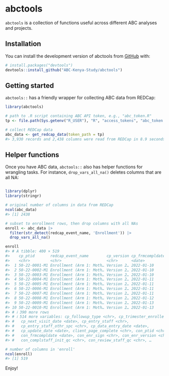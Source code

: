
<!-- README.md is generated from README.Rmd. Please edit that file -->

# abctools

<!-- badges: start -->
<!-- badges: end -->

`abctools` is a collection of functions useful across different ABC
analyses and projects.

## Installation

You can install the development version of abctools from
[GitHub](https://github.com/) with:

``` r
# install.packages("devtools")
devtools::install_github("ABC-Kenya-Study/abctools")
```

## Getting started

`abctools::` has a friendly wrapper for collecting ABC data from REDCap:

``` r
library(abctools)

# path to .R script containing ABC API token, e.g., "abc_token.R"
tp <- file.path(Sys.getenv("R_USER"), "R", "access_tokens", "abc_token.R")

# collect REDCap data
abc_data <- get_redcap_data(token_path = tp)
#> 3,930 records and 2,438 columns were read from REDCap in 8.9 seconds.  The http status code was 200.
```

## Helper functions

Once you have ABC data, `abctools::` also has helper functions for
wrangling tasks. For instance, `drop_vars_all_na()` deletes columns that
are all NA:

``` r

library(dplyr)
library(stringr)

# original number of columns in data from REDCap
ncol(abc_data)
#> [1] 2438

# subset to enrollment rows, then drop columns with all NAs
enroll <- abc_data |>
  filter(str_detect(redcap_event_name, 'Enrollment')) |>
  drop_vars_all_na()

enroll
#> # A tibble: 400 × 519
#>    cp_ptid       redcap_event_name        cp_version cp_frmcompldate cp_mom_baby
#>    <chr>         <chr>                    <chr>      <date>          <chr>      
#>  1 50-22-0001-M1 Enrollment (Arm 1: Moth… Version 2… 2022-01-10      Mom        
#>  2 50-22-0002-M1 Enrollment (Arm 1: Moth… Version 2… 2022-01-10      Mom        
#>  3 50-22-0003-M1 Enrollment (Arm 1: Moth… Version 2… 2022-01-10      Mom        
#>  4 50-22-0004-M1 Enrollment (Arm 1: Moth… Version 2… 2022-01-11      Mom        
#>  5 50-22-0005-M1 Enrollment (Arm 1: Moth… Version 2… 2022-01-11      Mom        
#>  6 50-22-0006-M1 Enrollment (Arm 1: Moth… Version 2… 2022-01-11      Mom        
#>  7 50-22-0007-M1 Enrollment (Arm 1: Moth… Version 2… 2022-01-11      Mom        
#>  8 50-22-0008-M1 Enrollment (Arm 1: Moth… Version 2… 2022-01-12      Mom        
#>  9 50-22-0009-M1 Enrollment (Arm 1: Moth… Version 2… 2022-01-13      Mom        
#> 10 50-22-0010-M1 Enrollment (Arm 1: Moth… Version 2… 2022-01-13      Mom        
#> # ℹ 390 more rows
#> # ℹ 514 more variables: cp_followup_type <chr>, cp_trimester_enrolled <chr>,
#> #   cp_next_visit_date <date>, cp_entry_staff <chr>,
#> #   cp_entry_staff_othr_spc <chr>, cp_data_entry_date <date>,
#> #   cp_update_date <date>, client_page_complete <chr>, con_ptid <chr>,
#> #   con_frmcompldate <date>, con_enr_sign <chr>, con_enr_version <chr>,
#> #   con_complstaff_init_qc <chr>, con_review_staff_qc <chr>, …

# number of columns in 'enroll'
ncol(enroll)
#> [1] 519
```

Enjoy!
